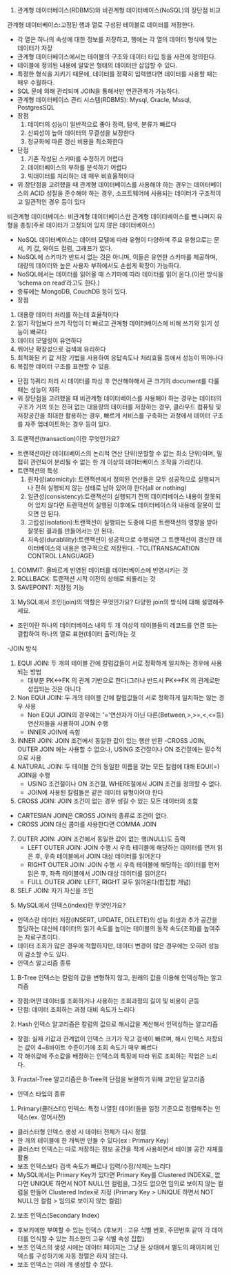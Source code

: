 1. 관계형 데이터베이스(RDBMS)와 비관계형 데이터베이스(NoSQL)의 장단점 비교

관계형 데이터베이스:고정된 행과 열로 구성된 테이블로 데이터를 저장한다.
- 각 열은 하나의 속성에 대한 정보를 저장하고, 행에는 각 열의 데이터 형식에 맞는 데이터가 저장
- 관계형 데이터베이스에서는 테이블의 구조와 데이터 타입 등을 사전에 정의한다.
- 테이블에 정의된 내용에 알맞은 형태의 데이터만 삽입할 수 있다.
- 특정한 형식을 지키기 때문에, 데이터를 정확히 입력했다면 데이터를 사용할 때는 매우 수월하다.
- SQL 문에 의해 관리되며 JOIN을 통해서만 연관관계가 가능하다.
- 관계형 데이터베이스 관리 시스템(RDBMS): Mysql, Oracle, Mssql, PostgresSQL 
- 장점 
  1) 데이터의 성능이 일반적으로 좋아 정력, 탐색, 분류가 빠르다
  2) 신뢰성이 높아 데이터의 무결성을 보장한다
  3) 정규화에 따른 갱신 비용을 최소화한다
- 단점
  1) 기존 작성된 스키마를 수정하기 어렵다
  2) 데이터베이스의 부하를 분석하기 어렵다
  3) 빅데이터를 처리하는 데 매우 비효율적이다
- 위 장단점을 고려했을 때 관계형 데이터베이스를 사용해야 하는 경우는 
  데이터베이스의 ACID 성질을 준수해야 하는 경우, 소프트웨어에 사용되는 데이터가 구조적이고 일관적인 경우 등이 있다

비관계형 데이터베이스: 비관계형 데이터베이스란 관계형 데이터베이스를 뺀 나머지 유형을 총칭(주로 데이터가 고정되어 있지 않은 데이터베이스)
- NoSQL 데이터베이스는 데이터 모델에 따라 유형이 다양하며 주요 유형으로는 문서, 키 값, 와이드 컬럼, 그래프가 있다.
- NoSQL에 스키마가 반드시 없는 것은 아니며, 이들은 유연한 스키마를 제공하며, 대량의 데이터와 높은 사용자 부하에서도 손쉽게 확장이 가능하다.
- NoSQL에서는 데이터를 읽어올 때 스키마에 따라 데이터를 읽어 온다.(이런 방식을 ‘schema on read’라고도 한다.)
- 종류에는 MongoDB, CouchDB 등이 있다.
- 장점
 1) 대용량 데이터 처리를 하는데 효율적이다
 2) 읽기 작업보다 쓰기 작업이 더 빠르고 관계형 데이터베이스에 비해 쓰기와 읽기 성능이 빠르다
 3) 데이터 모델링이 유연하다
 4) 뛰어난 확장성으로 검색에 유리하다
 5) 최적화된 키 값 저장 기법을 사용하여 응답속도나 처리효율 등에서 성능이 뛰어나다
 6) 복잡한 데이터 구조를 표현할 수 있음.
- 단점
 1)쿼리 처리 시 데이터를 파싱 후 연산해야해서 큰 크기의 document를 다룰 때는 성능이 저하
- 위 장단점을 고려했을 때 비관계형 데이터베이스를 사용해야 하는 경우는 
데이터의 구조가 거의 또는 전혀 없는 대용량의 데이터를 저장하는 경우,  클라우드 컴퓨팅 및 저장공간을 최대한 활용하는 경우, 빠르게 서비스를 구축하는 과정에서 데이터 구조를 자주 업데이트하는 경우 등이 있다.

3. 트랜잭션(transaction)이란 무엇인가요?

- 트랜잭션이란 데이터베이스의 논리적 연산 단위(분할할 수 없는 최소 단위)이며, 밀접히 관련되어 분리될 수 없는 한 개 이상의 데이터베이스 조작을 가리킨다.
- 트랜잭션의 특성
  1) 원자성(atomicity): 트랜잭션에서 정의된 연산들은 모두 성공적으로 실행되거나 전혀 실행되지 않는 상태로 남아 있어야 한다(all or nothing)
  2) 일관성(consistency):트랜잭션이 실행되기 전의 데이터베이스 내용이 잘못되어 있지 않다면 트랜잭션이 실행된 이후에도 데이터베이스의 내용에 잘못이 있으면 안 된다.
  3) 고립성(isolation):트랜잭션이 실행되는 도중에 다른 트랜잭션의 영향을 받아 잘못된 결과를 만들어서는 안 된다.
  4) 지속성(durablility):트랜잭션이 성공적으로 수행되면 그 트랜잭션이 갱신한 데이터베이스의 내용은 영구적으로 저장된다.
-TCL(TRANSACATION CONTROL LANGUAGE)
 1) COMMIT: 올바르게 반영된 데이터를 데이터베이스에 반영시키는 것
 2) ROLLBACK: 트랜잭션 시작 이전의 상태로 되돌리는 것
 3) SAVEPOINT: 저장점 기능

3. MySQL에서 조인(join)의 역할은 무엇인가요? 다양한 join의 방식에 대해 설명해주세요.

- 조인이란 하나의 데이터베이스 내의 두 개 이상의 테이블들의 레코드를 연결 또는 결합하여 하나의 열로 표현(데이터 출력)하는 것

-JOIN 방식
1) EQUI JOIN: 두 개의 테이블 간에 칼럼값들이 서로 정확하게 일치하는 경우에 사용되는 방법
   - 대부분 PK<->FK 의 관계 기반으로 한다(그러나 반드시  PK<->FK 의 관계로만 성립되는 것은 아니다
2) Non EQUI JOIN: 두 개의 테이블 간에 칼럼값들이 서로 정확하게 일치하는 않는 경우 사용
   - Non EQUI JOIN의 경우에는 '='연산자가 아닌 다른(Between,>,>=,<,<=등) 연산자들을 사용하여 JOIN 수행
   - INNER JOIN에 속함
3) INNER JOIN: JOIN 조건에서 동일한 값이 있는 행만 반환
   -CROSS JOIN, OUTER JOIN 에는 사용할 수 없으나, USING 조건절이나 ON 조건절에는 필수적으로 사용
4) NATURAL JOIN: 두 테이블 간의 동일한 이름을 갖는 모든 칼럼에 대해 EQUI(=) JOIN을 수행
   - USING 조건절이나 ON 조건절, WHERE절에서 JOIN 조건을 정의할 수 없다.
   - JOIN에 사용된 칼럼들은 같은 데이터 유형이어야 한다
6) CROSS JOIN: JOIN 조건이 없는 경우 생길 수 있는 모든 데이터의 조합
  - CARTESIAN JOIN은 CROSS JOIN의 종류로 조건이 없다.
  - CROSS JOIN 대신 콤마를 사용한다면 COMMA JOIN
7) OUTER JOIN: JOIN 조건에서 동일한 값이 없는 행(NULL)도 출력
   - LEFT OUTER JOIN: JOIN 수행 시 우측 테이블에 해당하는 데이터를 먼저 읽은 후, 우측 테이블에서 JOIN 대상 데이터를 읽어온다
   - RIGHT OUTER JOIN: JOIN 수행 시 우측 테이블에 해당하는 데이터를 먼저 읽은 후, 좌측 테이블에서 JOIN 대상 데이터를 읽어온다
    - FULL OUTER JOIN: LEFT, RIGHT 모두 읽어온다(합집합 개념)
 8) SELF JOIN: 자기 자신을 조인
 
5. MySQL에서 인덱스(index)란 무엇인가요?

- 인덱스란 데이터 저장(INSERT, UPDATE, DELETE)의 성능 희생과 추가 공간을 할당하는 대신에 데이터의 읽기 속도를 높이는 테이블의 동작 속도(조회)를 높여주는 자료구조이다.
- 데이터 조회가 많은 경우에 적합하지만, 데이터 변경이 많은 경우에는 오히려 성능이 감소할 수도 있다.
- 인덱스 알고리즘 종류
1) B-Tree 인덱스는 칼럼의 값을 변형하지 않고, 원래의 값을 이용해 인덱싱하는 알고리즘
  - 장점:어떤 데이터를 조회하거나 사용하는 조회과정의 길이 및 비용이 균등
  - 단점: 데이터 조회하는 과정 대비 속도가 느리다
2) Hash 인덱스 알고리즘은 칼럼의 값으로 해시값을 계산해서 인덱싱하는 알고리즘
  - 장점: 실제 키값과 관계없이 인덱스 크기가 작고 검색이 빠르며, 해시 인텍스 저장되는 값이 4~8바이트 수준이기에 조회 속도가 매우 빠르다
  - 각 해쉬값에 주소값을 배정하는 인덱스의 특징에 따라 위로 조회하는 작업은 느리다.
3) Fractal-Tree 알고리즘은 B-Tree의 단점을 보완하기 위해 고안된 알고리즘 
- 인덱스 타입의 종류
1) Primary(클러스터) 인덱스: 특정 나열된 데이터들을 일정 기준으로 정렬해주는 인덱스(ex. 영어사전)
  - 클러스터형 인덱스 생성 시 데이터 전체가 다시 정렬
  - 한 개의 테이블에 한 개씩만 만들 수 있다(ex : Primary Key)
  - 클러스터 인덱스는 따로 저장하는 정보 공간을 적게 사용하면서 테이블 공간 자체를 활용
  - 보조 인덱스보다 검색 속도가 빠르나 입력/수정/삭제는 느리다
  - MySQL에서는 Primary Key가 있다면 Primary Key를 Clustered INDEX로, 없다면 UNIQUE 하면서 NOT NULL인 컬럼을, 그것도 없으면 임의로 보이지 않는 컬럼을 만들어 Clustered Index로 지정
  (Primary Key > UNIQUE 하면서 NOT NULL인 컬럼 > 임의로 보이지 않는 컬럼)
2) 보조 인덱스(Secondary Index)
  - 후보키에만 부여할 수 있는 인덱스
    (후보키 : 고유 식별 번호, 주민번호 같이 각 데이터를 인식할 수 있는 최소한의 고유 식별 속성 집합)
  - 보조 인덱스의 생성 시에는 데이터 페이지는 그냥 둔 상태에서 별도의 페이지에 인덱스를 구성하기에 자동 정렬은 하지 않는다.
  - 보조 인덱스는 여러 개 생성할 수 있다. 
